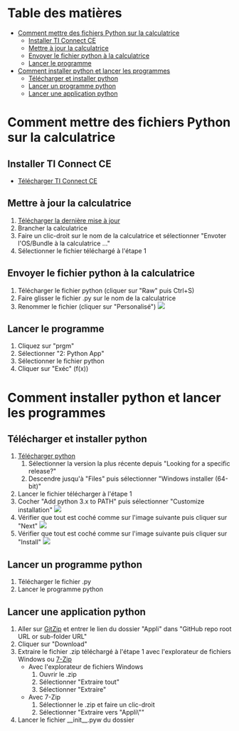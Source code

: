# Table des matières
* [Comment mettre des fichiers Python sur la calculatrice](#Comment-mettre-des-fichiers-Python-sur-la-calculatrice)
    * [Installer TI Connect CE](#Installer-TI-Connect-CE)
    * [Mettre à jour la calculatrice](#Mettre-à-jour-la-calculatrice)
    * [Envoyer le fichier python à la calculatrice](#Envoyer-le-fichier-python-à-la-calculatrice)
    * [Lancer le programme](#Lancer-le-programme)
* [Comment installer python et lancer les programmes](#Comment-installer-python-et-lancer-les-programmes)
    * [Télécharger et installer python](#Télécharger-et-installer-python)
    * [Lancer un programme python](#Lancer-un-programme-python)
    * [Lancer une application python](#Lancer-une-application-python)
# Comment mettre des fichiers Python sur la calculatrice
## Installer TI Connect CE
* [Télécharger TI Connect CE](https://education.ti.com/ticonnectce/downloads/ticonnectce-win)
## Mettre à jour la calculatrice
1. [Télécharger la dernière mise à jour](https://education.ti.com/83ce/downloads/osappsbundle)
2. Brancher la calculatrice
3. Faire un clic-droit sur le nom de la calculatrice et sélectionner "Envoter l'OS/Bundle à la calculatrice ..."
4. Sélectionner le fichier téléchargé à l'étape 1
## Envoyer le fichier python à la calculatrice
1. Télécharger le fichier python (cliquer sur "Raw" puis Ctrl+S)
2. Faire glisser le fichier .py sur le nom de la calculatrice
3. Renommer le fichier (cliquer sur "Personalisé")
![](https://education.ti.com/html/webhelp/EG_TI83PremCE/FR/Subsystems/EG_83TIC-CE_FR/Content/EG_83_TIConnect/_Images/M_UsePython/SendtoCalc.png)
## Lancer le programme
1. Cliquez sur "prgm"
2. Sélectionner "2: Python App"
3. Sélectionner le fichier python
4. Cliquer sur "Exéc" (f(x))
# Comment installer python et lancer les programmes
## Télécharger et installer python
1. [Télécharger python](https://www.python.org/downloads/#:~:text=Looking%20for%20a%20specific%20release%3F)
    1. Sélectionner la version la plus récente depuis "Looking for a specific release?"
    2. Descendre jusqu'à "Files" puis sélectionner "Windows installer (64-bit)"
2. Lancer le fichier télécharger à l'étape 1
3. Cocher "Add python 3.x to PATH" puis sélectionner "Customize installation"
![](https://www.zupimages.net/up/20/44/hul8.jpg)
4. Vérifier que tout est coché comme sur l'image suivante puis cliquer sur "Next"
![](https://zupimages.net/up/20/44/lcdo.jpg)
5. Vérifier que tout est coché comme sur l'image suivante puis cliquer sur "Install"
![](https://zupimages.net/up/20/51/fddz.jpg)
## Lancer un programme python
1. Télécharger le fichier .py
2. Lancer le programme python
## Lancer une application python
1. Aller sur [GitZip](http://kinolien.github.io/gitzip/) et entrer le lien du dossier "Appli" dans "GitHub repo root URL or sub-folder URL"
2. Cliquer sur "Download"
3. Extraire le fichier .zip téléchargé à l'étape 1 avec l'explorateur de fichiers Windows ou [7-Zip](https://www.7-zip.fr/)
    * Avec l'explorateur de fichiers Windows
        1. Ouvrir le .zip
        2. Sélectionner "Extraire tout"
        3. Sélectionner "Extraire"
    * Avec 7-Zip
        1. Sélectionner le .zip et faire un clic-droit
        2. Sélectionner "Extraire vers "Appli&#92;""
4. Lancer le fichier &#95;&#95;init&#95;&#95;.pyw du dossier
